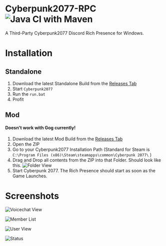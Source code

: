 # Cyberpunk2077-RPC ![Java CI with Maven](https://github.com/angelsflyinhell/Cyberpunk2077-RPC/workflows/Java%20CI%20with%20Maven/badge.svg)
A Third-Party Cyberpunk2077 Discord Rich Presence for Windows.

# Installation
## Standalone
1. Download the latest Standalone Build from the [Releases Tab](https://github.com/angelsflyinhell/Cyberpunk2077-RPC/releases)
2. Start ``Cyberpunk2077``
3. Run the ``run.bat``
4. Profit

## Mod
#### Doesn't work with Gog currently!
1. Download the latest Mod Build from the [Releases Tab](https://github.com/angelsflyinhell/Cyberpunk2077-RPC/releases)
2. Open the ZIP
3. Go to your Cyberpunk2077 Installation Path (Standard for Steam is ``C:\Program Files (x86)\Steam\steamapps\common\Cyberpunk 2077\`` )
4. Drag and Drop all contents from the ZIP into that Folder. Should look like this.
![Folder View](https://namespace.media/img/images/2020/12/14/explorer_w0W1XGAhKK.png)
5. Start Cyberpunk 2077. The Rich Presence should start as soon as the Game Launches.

# Screenshots
![Voicechat View](https://namespace.media/img/images/2020/12/13/Discord_Yd7qEjoG27.png) 

![Member List](https://namespace.media/img/images/2020/12/13/Discord_3z5iXNt2MW.png)

![User View](https://namespace.media/img/images/2020/12/13/Discord_QQW1QWhNex.png) 

![Status](https://namespace.media/img/images/2020/12/13/Discord_9qCVJ3JJeN.png)
